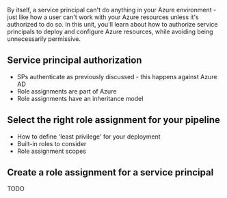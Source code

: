 By itself, a service principal can't do anything in your Azure environment - just like how a user can't work with your Azure resources unless it's authorized to do so. In this unit, you'll learn about how to authorize service principals to deploy and configure Azure resources, while avoiding being unnecessarily permissive.

## Service principal authorization

- SPs authenticate as previously discussed - this happens against Azure AD
- Role assignments are part of Azure
- Role assignments have an inheritance model

## Select the right role assignment for your pipeline

- How to define 'least privilege' for your deployment
- Built-in roles to consider
- Role assignment scopes

## Create a role assignment for a service principal

TODO
